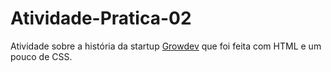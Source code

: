 # Atividade-Pratica-02

Atividade sobre a história da startup <a href="https://www.growdev.com.br/about-us" target="_blank">Growdev</a> que foi feita com HTML e um pouco de CSS.
